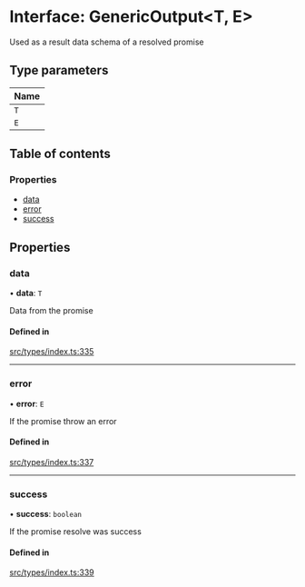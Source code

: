 # Interface: GenericOutput<T, E\>

Used as a result data schema of a resolved promise

## Type parameters

| Name |
| :------ |
| `T` |
| `E` |

## Table of contents

### Properties

- [data](GenericOutput.md#data)
- [error](GenericOutput.md#error)
- [success](GenericOutput.md#success)

## Properties

### data

• **data**: `T`

Data from the promise

#### Defined in

[src/types/index.ts:335](https://github.com/nevermined-io/components-catalog/blob/7d68f2d/lib/src/types/index.ts#L335)

___

### error

• **error**: `E`

If the promise throw an error

#### Defined in

[src/types/index.ts:337](https://github.com/nevermined-io/components-catalog/blob/7d68f2d/lib/src/types/index.ts#L337)

___

### success

• **success**: `boolean`

If the promise resolve was success

#### Defined in

[src/types/index.ts:339](https://github.com/nevermined-io/components-catalog/blob/7d68f2d/lib/src/types/index.ts#L339)
